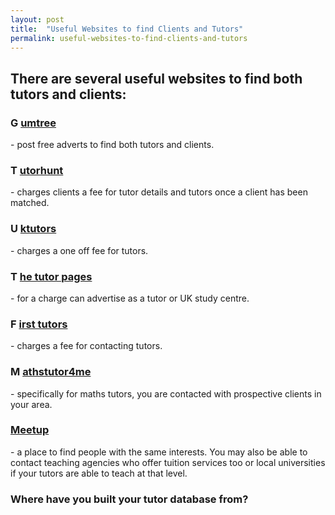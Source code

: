 ```yaml
---
layout: post
title:  "Useful Websites to find Clients and Tutors"
permalink: useful-websites-to-find-clients-and-tutors
---
```

## There are several useful websites to find both tutors and clients: 

### G [ umtree ](http://www.gumtree.com/)

\- post free adverts to find both tutors and clients. 

### T [ utorhunt ](http://www.tutorhunt.com/)

\- charges clients a fee for tutor details and tutors once a client has been matched. 

### U [ ktutors ](http://www.uktutors.com/)

\- charges a one off fee for tutors. 

### T [ he tutor pages ](http://www.thetutorpages.com/)

\- for a charge can advertise as a tutor or UK study centre. 

### F [ irst tutors ](http://www.firsttutors.com/uk/)

\- charges a fee for contacting tutors. 

### M [ athstutor4me ](http://www.mathstutors4me.co.uk/)

\- specifically for maths tutors, you are contacted with prospective clients in your area. 

### [ Meetup ](http://uk.meetup.com/)

\- a place to find people with the same interests. You may also be able to contact teaching agencies who offer tuition services too or local universities if your tutors are able to teach at that level. 

### Where have you built your tutor database from?
